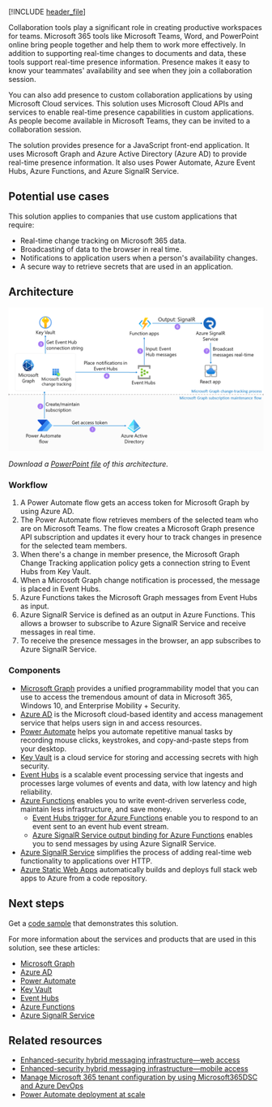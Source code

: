 [!INCLUDE [header_file](../../../includes/sol-idea-header.md)]

Collaboration tools play a significant role in creating productive workspaces for teams. Microsoft 365 tools like Microsoft Teams, Word, and PowerPoint online bring people together and help them to work more effectively. In addition to supporting real-time changes to documents and data, these tools support real-time presence information. Presence makes it easy to know your teammates' availability and see when they join a collaboration session.

You can also add presence to custom collaboration applications by using Microsoft Cloud services. This solution uses Microsoft Cloud APIs and services to enable real-time presence capabilities in custom applications. As people become available in Microsoft Teams, they can be invited to a collaboration session.

The solution provides presence for a JavaScript front-end application. It uses Microsoft Graph and Azure Active Directory (Azure AD) to provide real-time presence information. It also uses Power Automate, Azure Event Hubs, Azure Functions, and Azure SignalR Service.

## Potential use cases
This solution applies to companies that use custom applications that require:
- Real-time change tracking on Microsoft 365 data.
- Broadcasting of data to the browser in real time.
- Notifications to application users when a person's availability changes.
- A secure way to retrieve secrets that are used in an application.

## Architecture

![Diagram that shows a solution for providing teammate presence information.](../media/real-time-presence.png)

*Download a [PowerPoint file](https://arch-center.azureedge.net/real-time-presence.pptx) of this architecture.*

### Workflow

1. A Power Automate flow gets an access token for Microsoft Graph by using Azure AD.
2. The Power Automate flow retrieves members of the selected team who are on Microsoft Teams. The flow creates a Microsoft Graph presence API subscription and updates it every hour to track changes in presence for the selected team members.
3. When there's a change in member presence, the Microsoft Graph Change Tracking application policy gets a connection string to Event Hubs from Key Vault.         
4. When a Microsoft Graph change notification is processed, the message is placed in Event Hubs.
5. Azure Functions takes the Microsoft Graph messages from Event Hubs as input. 
6. Azure SignalR Service is defined as an output in Azure Functions. This allows a browser to subscribe to Azure SignalR Service and receive messages in real time. 
7. To receive the presence messages in the browser, an app subscribes to Azure SignalR Service.

### Components

- [Microsoft Graph](/graph/overview) provides a unified programmability model that you can use to access the tremendous amount of data in Microsoft 365, Windows 10, and Enterprise Mobility + Security.
- [Azure AD](https://azure.microsoft.com/services/active-directory) is the Microsoft cloud-based identity and access management service that helps users sign in and access resources.
- [Power Automate](https://powerautomate.microsoft.com) helps you automate repetitive manual tasks by recording mouse clicks, keystrokes, and copy-and-paste steps from your desktop.
- [Key Vault](https://azure.microsoft.com/services/key-vault) is a cloud service for storing and accessing secrets with high security.
- [Event Hubs](https://azure.microsoft.com/services/event-hubs) is a scalable event processing service that ingests and processes large volumes of events and data, with low latency and high reliability.
- [Azure Functions](https://azure.microsoft.com/services/functions) enables you to write event-driven serverless code, maintain less infrastructure, and save money.  
  - [Event Hubs trigger for Azure Functions](/azure/azure-functions/functions-bindings-event-hubs-trigger) enable you to respond to an event sent to an event hub event stream. 
  - [Azure SignalR Service output binding for Azure Functions](/azure/azure-functions/functions-bindings-signalr-service-output) enables you to send messages by using Azure SignalR Service.
- [Azure SignalR Service](https://azure.microsoft.com/services/signalr-service) simplifies the process of adding real-time web functionality to applications over HTTP.
- [Azure Static Web Apps](https://azure.microsoft.com/services/app-service/static) automatically builds and deploys full stack web apps to Azure from a code repository.

## Next steps
Get a [code sample](https://github.com/microsoft/brainstorm-fluidframework-m365-azure) that demonstrates this solution.

For more information about the services and products that are used in this solution, see these articles:
- [Microsoft Graph](/graph/overview)
- [Azure AD](/azure/active-directory/fundamentals/active-directory-whatis)
- [Power Automate](/power-automate)
- [Key Vault](/azure/key-vault/general/overview)
- [Event Hubs](/azure/event-hubs/event-hubs-features)
- [Azure Functions](/azure/azure-functions/functions-overview)
- [Azure SignalR Service](/azure/azure-signalr) 

## Related resources
- [Enhanced-security hybrid messaging infrastructure—web access](../../example-scenario/hybrid/secure-hybrid-messaging-web.yml)
- [Enhanced-security hybrid messaging infrastructure—mobile access](../../example-scenario/hybrid/secure-hybrid-messaging-mobile.yml)
- [Manage Microsoft 365 tenant configuration by using Microsoft365DSC and Azure DevOps](../../example-scenario/devops/manage-microsoft-365-tenant-configuration-microsoft365dsc-devops.yml)
- [Power Automate deployment at scale](../../example-scenario/power-automate/power-automate.yml)
